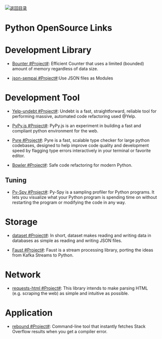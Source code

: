 [![返回目录](https://user-images.githubusercontent.com/5803001/38079637-ff0abcf0-3371-11e8-9b76-ad651620afc7.jpg)](https://github.com/wxyyxc1992/Awesome-Links)

# Python OpenSource Links

# Development Library

- [Bounter #Project#](https://github.com/RaRe-Technologies/bounter): Efficient Counter that uses a limited (bounded) amount of memory regardless of data size.

- [json-sempai #Project#](https://github.com/kragniz/json-sempai):Use JSON files as Modules

# Development Tool

- [Yelp-undebt #Project#](https://github.com/Yelp/undebt): Undebt is a fast, straightforward, reliable tool for performing massive, automated code refactoring used @Yelp.

- [PyPy.js #Project#](https://pypyjs.org/): PyPy.js is an experiment in building a fast and compliant python environment for the web.

- [Pyre #Project#](https://github.com/facebook/pyre-check): Pyre is a fast, scalable type checker for large python codebases, designed to help improve code quality and development speed by flagging type errors interactively in your terminal or favorite editor.

- [Bowler #Project#](https://pybowler.io/): Safe code refactoring for modern Python.

## Tuning

- [Py-Spy #Project#](https://github.com/benfred/py-spy): Py-Spy is a sampling profiler for Python programs. It lets you visualize what your Python program is spending time on without restarting the program or modifying the code in any way.

# Storage

- [dataset #Project#](https://github.com/pudo/dataset/blob/master/README.md): In short, dataset makes reading and writing data in databases as simple as reading and writing JSON files.

- [Faust #Project#](https://github.com/robinhood/faust): Faust is a stream processing library, porting the ideas from Kafka Streams to Python.

# Network

- [requests-html #Project#](https://github.com/kennethreitz/requests-html): This library intends to make parsing HTML (e.g. scraping the web) as simple and intuitive as possible.

# Application

- [rebound #Project#](https://github.com/shobrook/rebound): Command-line tool that instantly fetches Stack Overflow results when you get a compiler error.
